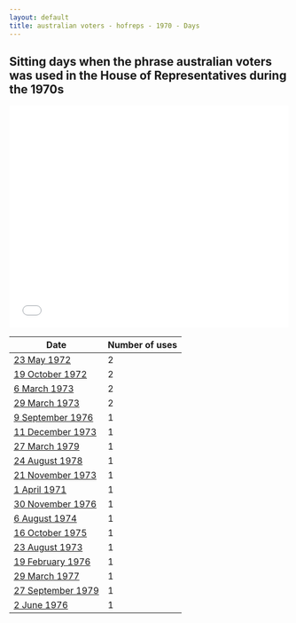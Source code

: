 ```yaml
---
layout: default
title: australian voters - hofreps - 1970 - Days
---
```

## Sitting days when the phrase **australian voters** was used in the House of Representatives during the 1970s

<iframe width="100%" height="400" frameborder="0" scrolling="no" src="//plot.ly/~wragge/2047.embed"></iframe>

| Date | Number of uses |
|--------------|----------------|
|[23 May 1972](https://historichansard.net/hofreps/1972/19720523_reps_27_hor78/)|2|
|[19 October 1972](https://historichansard.net/hofreps/1972/19721019_reps_27_hor81/)|2|
|[6 March 1973](https://historichansard.net/hofreps/1973/19730306_reps_28_hor82/)|2|
|[29 March 1973](https://historichansard.net/hofreps/1973/19730329_reps_28_hor82/)|2|
|[9 September 1976](https://historichansard.net/hofreps/1976/19760909_reps_30_hor100/)|1|
|[11 December 1973](https://historichansard.net/hofreps/1973/19731211_reps_28_hor87/)|1|
|[27 March 1979](https://historichansard.net/hofreps/1979/19790327_reps_31_hor113/)|1|
|[24 August 1978](https://historichansard.net/hofreps/1978/19780824_reps_31_hor110/)|1|
|[21 November 1973](https://historichansard.net/hofreps/1973/19731121_reps_28_hor87/)|1|
|[1 April 1971](https://historichansard.net/hofreps/1971/19710401_reps_27_hor71/)|1|
|[30 November 1976](https://historichansard.net/hofreps/1976/19761130_reps_30_hor102/)|1|
|[6 August 1974](https://historichansard.net/hofreps/1974/19740806_reps_29_hor89/)|1|
|[16 October 1975](https://historichansard.net/hofreps/1975/19751016_reps_29_hor97/)|1|
|[23 August 1973](https://historichansard.net/hofreps/1973/19730823_reps_28_hor85/)|1|
|[19 February 1976](https://historichansard.net/hofreps/1976/19760219_reps_30_hor98/)|1|
|[29 March 1977](https://historichansard.net/hofreps/1977/19770329_reps_30_hor104/)|1|
|[27 September 1979](https://historichansard.net/hofreps/1979/19790927_reps_31_hor115/)|1|
|[2 June 1976](https://historichansard.net/hofreps/1976/19760602_reps_30_hor99/)|1|
